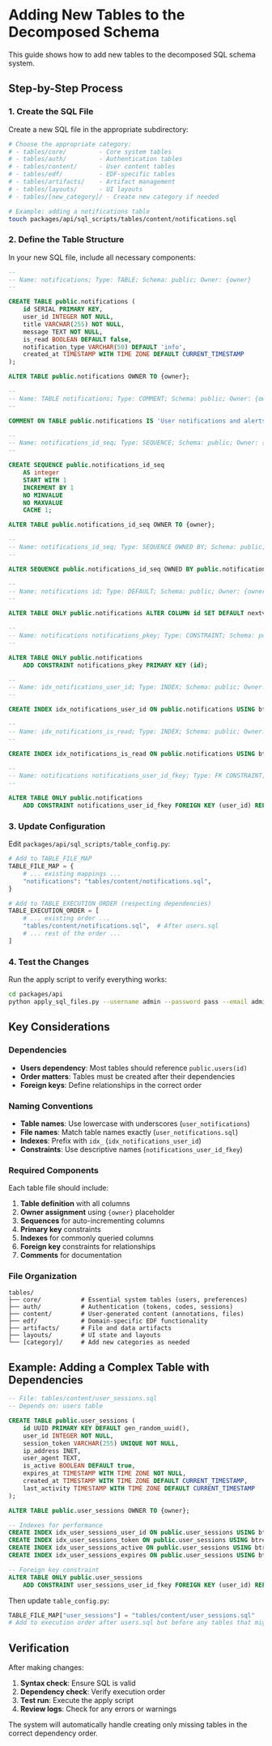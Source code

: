 # Adding New Tables to the Decomposed Schema

This guide shows how to add new tables to the decomposed SQL schema system.

## Step-by-Step Process

### 1. Create the SQL File

Create a new SQL file in the appropriate subdirectory:

```bash
# Choose the appropriate category:
# - tables/core/         - Core system tables
# - tables/auth/         - Authentication tables
# - tables/content/      - User content tables
# - tables/edf/          - EDF-specific tables
# - tables/artifacts/    - Artifact management
# - tables/layouts/      - UI layouts
# - tables/[new_category]/ - Create new category if needed

# Example: adding a notifications table
touch packages/api/sql_scripts/tables/content/notifications.sql
```

### 2. Define the Table Structure

In your new SQL file, include all necessary components:

```sql
--
-- Name: notifications; Type: TABLE; Schema: public; Owner: {owner}
--

CREATE TABLE public.notifications (
    id SERIAL PRIMARY KEY,
    user_id INTEGER NOT NULL,
    title VARCHAR(255) NOT NULL,
    message TEXT NOT NULL,
    is_read BOOLEAN DEFAULT false,
    notification_type VARCHAR(50) DEFAULT 'info',
    created_at TIMESTAMP WITH TIME ZONE DEFAULT CURRENT_TIMESTAMP
);

ALTER TABLE public.notifications OWNER TO {owner};

--
-- Name: TABLE notifications; Type: COMMENT; Schema: public; Owner: {owner}
--

COMMENT ON TABLE public.notifications IS 'User notifications and alerts';

--
-- Name: notifications_id_seq; Type: SEQUENCE; Schema: public; Owner: {owner}
--

CREATE SEQUENCE public.notifications_id_seq
    AS integer
    START WITH 1
    INCREMENT BY 1
    NO MINVALUE
    NO MAXVALUE
    CACHE 1;

ALTER TABLE public.notifications_id_seq OWNER TO {owner};

--
-- Name: notifications_id_seq; Type: SEQUENCE OWNED BY; Schema: public; Owner: {owner}
--

ALTER SEQUENCE public.notifications_id_seq OWNED BY public.notifications.id;

--
-- Name: notifications id; Type: DEFAULT; Schema: public; Owner: {owner}
--

ALTER TABLE ONLY public.notifications ALTER COLUMN id SET DEFAULT nextval('public.notifications_id_seq'::regclass);

--
-- Name: notifications notifications_pkey; Type: CONSTRAINT; Schema: public; Owner: {owner}
--

ALTER TABLE ONLY public.notifications
    ADD CONSTRAINT notifications_pkey PRIMARY KEY (id);

--
-- Name: idx_notifications_user_id; Type: INDEX; Schema: public; Owner: {owner}
--

CREATE INDEX idx_notifications_user_id ON public.notifications USING btree (user_id);

--
-- Name: idx_notifications_is_read; Type: INDEX; Schema: public; Owner: {owner}
--

CREATE INDEX idx_notifications_is_read ON public.notifications USING btree (is_read);

--
-- Name: notifications notifications_user_id_fkey; Type: FK CONSTRAINT; Schema: public; Owner: {owner}
--

ALTER TABLE ONLY public.notifications
    ADD CONSTRAINT notifications_user_id_fkey FOREIGN KEY (user_id) REFERENCES public.users(id) ON DELETE CASCADE;
```

### 3. Update Configuration

Edit `packages/api/sql_scripts/table_config.py`:

```python
# Add to TABLE_FILE_MAP
TABLE_FILE_MAP = {
    # ... existing mappings ...
    "notifications": "tables/content/notifications.sql",
}

# Add to TABLE_EXECUTION_ORDER (respecting dependencies)
TABLE_EXECUTION_ORDER = [
    # ... existing order ...
    "tables/content/notifications.sql",  # After users.sql
    # ... rest of the order ...
]
```

### 4. Test the Changes

Run the apply script to verify everything works:

```bash
cd packages/api
python apply_sql_files.py --username admin --password pass --email admin@example.com --first_name Admin --last_name User
```

## Key Considerations

### Dependencies

- **Users dependency**: Most tables should reference `public.users(id)`
- **Order matters**: Tables must be created after their dependencies
- **Foreign keys**: Define relationships in the correct order

### Naming Conventions

- **Table names**: Use lowercase with underscores (`user_notifications`)
- **File names**: Match table names exactly (`user_notifications.sql`)
- **Indexes**: Prefix with `idx_` (`idx_notifications_user_id`)
- **Constraints**: Use descriptive names (`notifications_user_id_fkey`)

### Required Components

Each table file should include:

1. **Table definition** with all columns
2. **Owner assignment** using `{owner}` placeholder
3. **Sequences** for auto-incrementing columns
4. **Primary key** constraints
5. **Indexes** for commonly queried columns
6. **Foreign key** constraints for relationships
7. **Comments** for documentation

### File Organization

```
tables/
├── core/           # Essential system tables (users, preferences)
├── auth/           # Authentication (tokens, codes, sessions)
├── content/        # User-generated content (annotations, files)
├── edf/            # Domain-specific EDF functionality
├── artifacts/      # File and data artifacts
├── layouts/        # UI state and layouts
└── [category]/     # Add new categories as needed
```

## Example: Adding a Complex Table with Dependencies

```sql
-- File: tables/content/user_sessions.sql
-- Depends on: users table

CREATE TABLE public.user_sessions (
    id UUID PRIMARY KEY DEFAULT gen_random_uuid(),
    user_id INTEGER NOT NULL,
    session_token VARCHAR(255) UNIQUE NOT NULL,
    ip_address INET,
    user_agent TEXT,
    is_active BOOLEAN DEFAULT true,
    expires_at TIMESTAMP WITH TIME ZONE NOT NULL,
    created_at TIMESTAMP WITH TIME ZONE DEFAULT CURRENT_TIMESTAMP,
    last_activity TIMESTAMP WITH TIME ZONE DEFAULT CURRENT_TIMESTAMP
);

ALTER TABLE public.user_sessions OWNER TO {owner};

-- Indexes for performance
CREATE INDEX idx_user_sessions_user_id ON public.user_sessions USING btree (user_id);
CREATE INDEX idx_user_sessions_token ON public.user_sessions USING btree (session_token);
CREATE INDEX idx_user_sessions_active ON public.user_sessions USING btree (is_active);
CREATE INDEX idx_user_sessions_expires ON public.user_sessions USING btree (expires_at);

-- Foreign key constraint
ALTER TABLE ONLY public.user_sessions
    ADD CONSTRAINT user_sessions_user_id_fkey FOREIGN KEY (user_id) REFERENCES public.users(id) ON DELETE CASCADE;
```

Then update `table_config.py`:

```python
TABLE_FILE_MAP["user_sessions"] = "tables/content/user_sessions.sql"
# Add to execution order after users.sql but before any tables that might depend on sessions
```

## Verification

After making changes:

1. **Syntax check**: Ensure SQL is valid
2. **Dependency check**: Verify execution order
3. **Test run**: Execute the apply script
4. **Review logs**: Check for any errors or warnings

The system will automatically handle creating only missing tables in the correct dependency order.

